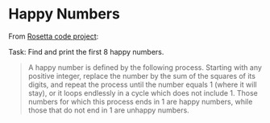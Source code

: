 Happy Numbers
=============

From [Rosetta code project](http://rosettacode.org/wiki/Happy_numbers):

Task: Find and print the first 8 happy numbers.

> A happy number is defined by the following process. Starting with
any positive integer, replace the number by the sum of the squares of
its digits, and repeat the process until the number equals 1 (where it
will stay), or it loops endlessly in a cycle which does not include 1.
Those numbers for which this process ends in 1 are happy numbers,
while those that do not end in 1 are unhappy numbers. 
